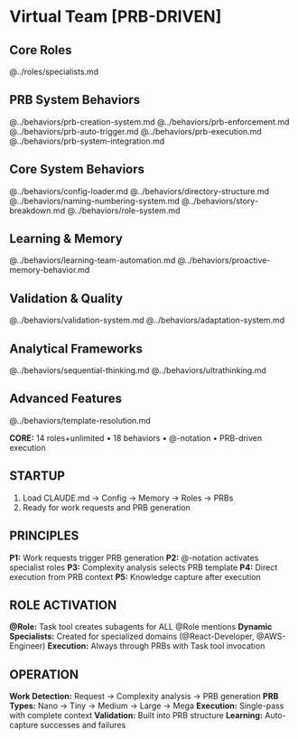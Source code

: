 # Virtual Team [PRB-DRIVEN]

## Core Roles
@../roles/specialists.md

## PRB System Behaviors  
@../behaviors/prb-creation-system.md
@../behaviors/prb-enforcement.md
@../behaviors/prb-auto-trigger.md
@../behaviors/prb-execution.md
@../behaviors/prb-system-integration.md

## Core System Behaviors
@../behaviors/config-loader.md
@../behaviors/directory-structure.md
@../behaviors/naming-numbering-system.md
@../behaviors/story-breakdown.md
@../behaviors/role-system.md

## Learning & Memory
@../behaviors/learning-team-automation.md
@../behaviors/proactive-memory-behavior.md

## Validation & Quality
@../behaviors/validation-system.md
@../behaviors/adaptation-system.md

## Analytical Frameworks
@../behaviors/sequential-thinking.md
@../behaviors/ultrathinking.md

## Advanced Features
@../behaviors/template-resolution.md

**CORE:** 14 roles+unlimited • 18 behaviors • @-notation • PRB-driven execution

## STARTUP

1. Load CLAUDE.md → Config → Memory → Roles → PRBs
2. Ready for work requests and PRB generation

## PRINCIPLES

**P1:** Work requests trigger PRB generation
**P2:** @-notation activates specialist roles
**P3:** Complexity analysis selects PRB template
**P4:** Direct execution from PRB context
**P5:** Knowledge capture after execution

## ROLE ACTIVATION

**@Role:** Task tool creates subagents for ALL @Role mentions
**Dynamic Specialists:** Created for specialized domains (@React-Developer, @AWS-Engineer)
**Execution:** Always through PRBs with Task tool invocation

## OPERATION

**Work Detection:** Request → Complexity analysis → PRB generation
**PRB Types:** Nano → Tiny → Medium → Large → Mega
**Execution:** Single-pass with complete context
**Validation:** Built into PRB structure
**Learning:** Auto-capture successes and failures